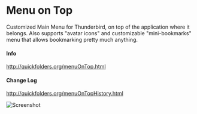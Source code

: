 Menu on Top
=========================

Customized Main Menu for Thunderbird, on top of the application where it belongs. Also supports "avatar icons" and customizable "mini-bookmarks" menu that allows bookmarking pretty much anything.

#### Info
http://quickfolders.org/menuOnTop.html

#### Change Log
http://quickfolders.org/menuOnTopHistory.html


![Screenshot](http://quickfolders.org/images/MOT-Screenshot.png)


